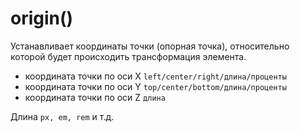 # origin()
Устанавливает координаты точки (опорная точка), относительно которой будет происходить трансформация элемента.

- координата точки по оси X `left/center/right/длина/проценты`
- координата точки по оси Y `top/center/bottom/длина/проценты`
- координата точки по оси Z `длина`

Длина `px, em, rem` и т.д.
